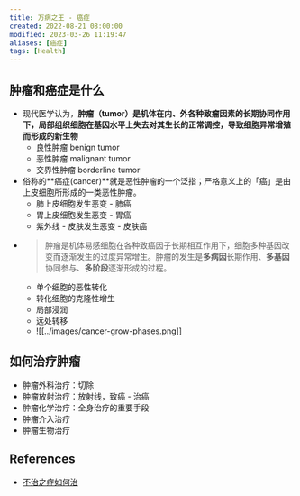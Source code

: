 ```yaml
---
title: 万病之王 - 癌症
created: 2022-08-21 08:00:00
modified: 2023-03-26 11:19:47
aliases: [癌症]
tags: [Health]
---
```


## 肿瘤和癌症是什么

- 现代医学认为，**肿瘤（tumor）**是机体在内、外各种致瘤因素的长期协同作用下，局部组织细胞在基因水平上失去对其生长的正常调控，导致细胞异常增殖而形成的**新生物**
	- 良性肿瘤 benign tumor
	- 恶性肿瘤 malignant tumor
	- 交界性肿瘤 borderline tumor
- 俗称的**癌症(cancer)**就是恶性肿瘤的一个泛指；严格意义上的「癌」是由上皮细胞所形成的一类恶性肿瘤。
	- 肺上皮细胞发生恶变 - 肺癌
	- 胃上皮细胞发生恶变 - 胃癌
	- 紫外线 - 皮肤发生恶变 - 皮肤癌
- > 肿瘤是机体易感细胞在各种致癌因子长期相互作用下，细胞多种基因改变而逐渐发生的过度异常增生。肿瘤的发生是**多病因**长期作用、**多基因**协同参与、**多阶段**逐渐形成的过程。
	- 单个细胞的恶性转化
	- 转化细胞的克隆性增生
	- 局部浸润
	- 远处转移
	- ![[../images/cancer-grow-phases.png]]

## 如何治疗肿瘤

- 肿瘤外科治疗：切除
- 肿瘤放射治疗：放射线，致癌 - 治癌
- 肿瘤化学治疗：全身治疗的重要手段
- 肿瘤介入治疗
- 肿瘤生物治疗

## References

- [不治之症如何治](https://sspai.com/post/75143)
